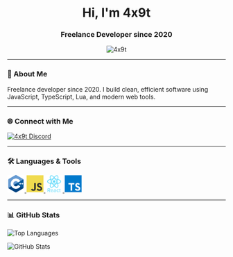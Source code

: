 <h1 align="center">Hi, I'm 4x9t</h1>
<h3 align="center">Freelance Developer since 2020</h3>

<p align="center">
  <img src="https://komarev.com/ghpvc/?username=4x9t&label=Profile%20views&color=0e75b6&style=flat" alt="4x9t" />
</p>

---

### 🧠 About Me

Freelance developer since 2020. I build clean, efficient software using JavaScript, TypeScript, Lua, and modern web tools.

---

### 🌐 Connect with Me

<p align="left">
  <a href="https://discord.com/users/496718007125540864" target="_blank">
    <img src="https://raw.githubusercontent.com/rahuldkjain/github-profile-readme-generator/master/src/images/icons/Social/discord.svg" alt="4x9t Discord" height="30" width="40" />
  </a>
</p>

---

### 🛠️ Languages & Tools

<p align="left">
  <a href="https://www.w3schools.com/cpp/" target="_blank" rel="noreferrer">
    <img src="https://raw.githubusercontent.com/devicons/devicon/master/icons/cplusplus/cplusplus-original.svg" alt="C++" width="40" height="40"/>
  </a>
  <a href="https://developer.mozilla.org/en-US/docs/Web/JavaScript" target="_blank" rel="noreferrer">
    <img src="https://raw.githubusercontent.com/devicons/devicon/master/icons/javascript/javascript-original.svg" alt="JavaScript" width="40" height="40"/>
  </a>
  <a href="https://reactjs.org/" target="_blank" rel="noreferrer">
    <img src="https://raw.githubusercontent.com/devicons/devicon/master/icons/react/react-original-wordmark.svg" alt="React" width="40" height="40"/>
  </a>
  <a href="https://www.typescriptlang.org/" target="_blank" rel="noreferrer">
    <img src="https://raw.githubusercontent.com/devicons/devicon/master/icons/typescript/typescript-original.svg" alt="TypeScript" width="40" height="40"/>
  </a>
</p>

---

### 📊 GitHub Stats

<p align="left">
  <img src="https://github-readme-stats.vercel.app/api/top-langs?username=4x9t&show_icons=true&locale=en&layout=compact" alt="Top Languages" />
</p>

<p align="left">
  <img src="https://github-readme-stats.vercel.app/api?username=4x9t&show_icons=true&locale=en" alt="GitHub Stats" />
</p>
